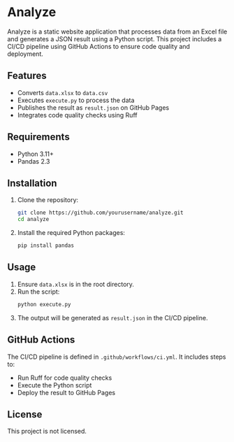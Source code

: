 # Analyze

Analyze is a static website application that processes data from an Excel file and generates a JSON result using a Python script. This project includes a CI/CD pipeline using GitHub Actions to ensure code quality and deployment.

## Features
- Converts `data.xlsx` to `data.csv`
- Executes `execute.py` to process the data
- Publishes the result as `result.json` on GitHub Pages
- Integrates code quality checks using Ruff

## Requirements
- Python 3.11+
- Pandas 2.3

## Installation
1. Clone the repository:
   ```bash
   git clone https://github.com/yourusername/analyze.git
   cd analyze
   ```
2. Install the required Python packages:
   ```bash
   pip install pandas
   ```

## Usage
1. Ensure `data.xlsx` is in the root directory.
2. Run the script:
   ```bash
   python execute.py
   ```
3. The output will be generated as `result.json` in the CI/CD pipeline.

## GitHub Actions
The CI/CD pipeline is defined in `.github/workflows/ci.yml`. It includes steps to:
- Run Ruff for code quality checks
- Execute the Python script
- Deploy the result to GitHub Pages

## License
This project is not licensed.
